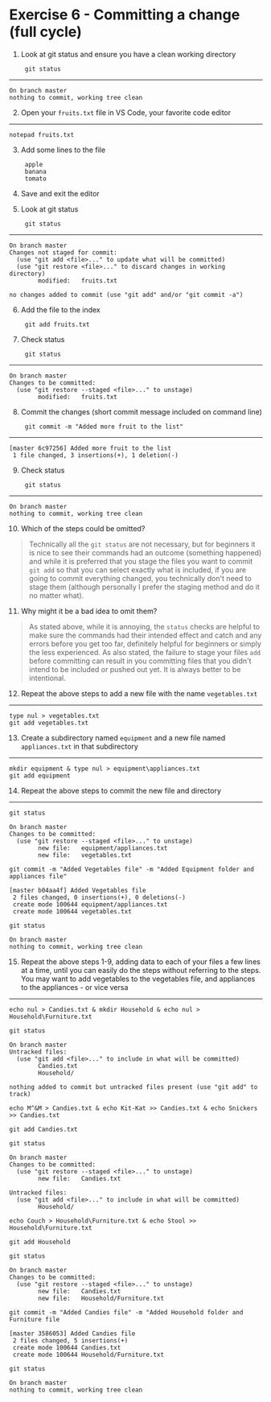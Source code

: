 # Exercise 6 - Committing a change (full cycle)

1. Look at git status and ensure you have a clean working directory

        git status
---
```
On branch master
nothing to commit, working tree clean
```
2. Open your `fruits.txt` file  in VS Code, your favorite code editor
---
```
notepad fruits.txt
```
3. Add some lines to the file

        apple
        banana
        tomato

4. Save and exit the editor

5. Look at git status

        git status
---
```
On branch master
Changes not staged for commit:
  (use "git add <file>..." to update what will be committed)
  (use "git restore <file>..." to discard changes in working directory)
        modified:   fruits.txt

no changes added to commit (use "git add" and/or "git commit -a")
```
6. Add the file to the index

        git add fruits.txt

7. Check status

        git status
---
```
On branch master
Changes to be committed:
  (use "git restore --staged <file>..." to unstage)
        modified:   fruits.txt
```
8. Commit the changes (short commit message included on command line)

        git commit -m "Added more fruit to the list"
---
```
[master 6c97256] Added more fruit to the list
 1 file changed, 3 insertions(+), 1 deletion(-)
```
9. Check status

        git status
---
```
On branch master
nothing to commit, working tree clean
```
10. Which of the steps could be omitted?
> Technically all the `git status` are not necessary, but for beginners it is nice to see their commands had an outcome (something happened) and while it is preferred that you stage the files you want to commit `git add` so that you can select exactly what is included, if you are going to commit everything changed, you technically don't need to stage them (although personally I prefer the staging method and do it no matter what).
11. Why might it be a bad idea to omit them?
> As stated above, while it is annoying, the `status` checks are helpful to make sure the commands had their intended effect and catch and any errors before you get too far, definitely helpful for beginners or simply the less experienced. As also stated, the failure to stage your files `add` before committing can result in you committing files that you didn't intend to be included or pushed out yet. It is always better to be intentional.
12. Repeat the above steps to add a new file with the name `vegetables.txt`
---
```
type nul > vegetables.txt
git add vegetables.txt
```
13. Create a subdirectory named `equipment` and a new file named `appliances.txt` in that subdirectory
---
```
mkdir equipment & type nul > equipment\appliances.txt
git add equipment
```
14. Repeat the above steps to commit the new file and directory
---
`git status`
```
On branch master
Changes to be committed:
  (use "git restore --staged <file>..." to unstage)
        new file:   equipment/appliances.txt
        new file:   vegetables.txt
```
`git commit -m "Added Vegetables file" -m "Added Equipment folder and appliances file"`
```
[master b04aa4f] Added Vegetables file
 2 files changed, 0 insertions(+), 0 deletions(-)
 create mode 100644 equipment/appliances.txt
 create mode 100644 vegetables.txt
```
`git status`
```
On branch master
nothing to commit, working tree clean
```
15. Repeat the above steps 1-9, adding data to each of your files a few lines at a time, until you can easily do the steps without referring to the steps. You may want to add vegetables to the vegetables file, and appliances to the appliances - or vice versa
---
`echo nul > Candies.txt & mkdir Household & echo nul > Household\Furniture.txt`

`git status`
```
On branch master
Untracked files:
  (use "git add <file>..." to include in what will be committed)
        Candies.txt
        Household/

nothing added to commit but untracked files present (use "git add" to track)
```
`echo M^&M > Candies.txt & echo Kit-Kat >> Candies.txt & echo Snickers >> Candies.txt`

`git add Candies.txt`

`git status`
```
On branch master
Changes to be committed:
  (use "git restore --staged <file>..." to unstage)
        new file:   Candies.txt

Untracked files:
  (use "git add <file>..." to include in what will be committed)
        Household/
```
`echo Couch > Household\Furniture.txt & echo Stool >> Household\Furniture.txt`

`git add Household`

`git status`
```
On branch master
Changes to be committed:
  (use "git restore --staged <file>..." to unstage)
        new file:   Candies.txt
        new file:   Household/Furniture.txt
```
`git commit -m "Added Candies file" -m "Added Household folder and Furniture file`
```
[master 3586053] Added Candies file
 2 files changed, 5 insertions(+)
 create mode 100644 Candies.txt
 create mode 100644 Household/Furniture.txt
```
`git status`
```
On branch master
nothing to commit, working tree clean
```
